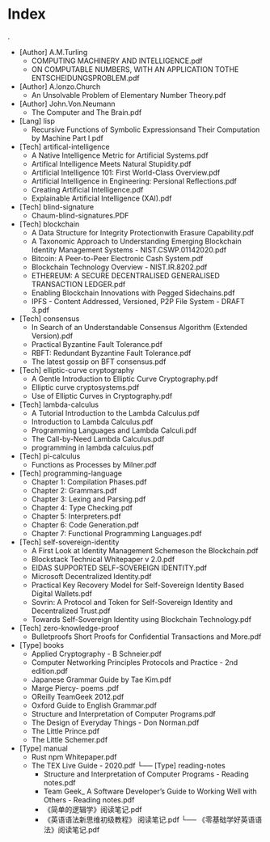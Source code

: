 # Index

.
- [Author] A.M.Turling
  - COMPUTING MACHINERY AND INTELLIGENCE.pdf
  - ON COMPUTABLE NUMBERS, WITH AN APPLICATION TOTHE ENTSCHEIDUNGSPROBLEM.pdf
- [Author] A.lonzo.Church
  - An Unsolvable Problem of Elementary Number Theory.pdf
- [Author] John.Von.Neumann
  - The Computer and The Brain.pdf
- [Lang] lisp
  - Recursive Functions of Symbolic Expressionsand Their Computation by Machine Part I.pdf
- [Tech] artifical-intelligence
  - A Native Intelligence Metric for Artificial Systems.pdf
  - Artifical Intelligence Meets Natural Stupidity.pdf
  - Artificial Intelligence 101: First World-Class Overview.pdf
  - Artificial Intelligence in Engineering: Persional Reflections.pdf
  - Creating Artificial Intelligence.pdf
  - Explainable Artificial Intelligence (XAI).pdf
- [Tech] blind-signature
  - Chaum-blind-signatures.PDF
- [Tech] blockchain
  - A Data Structure for Integrity Protectionwith Erasure Capability.pdf
  - A Taxonomic Approach to Understanding Emerging Blockchain Identity Management Systems - NIST.CSWP.01142020.pdf
  - Bitcoin: A Peer-to-Peer Electronic Cash System.pdf
  - Blockchain Technology Overview - NIST.IR.8202.pdf
  - ETHEREUM: A SECURE DECENTRALISED GENERALISED TRANSACTION LEDGER.pdf
  - Enabling Blockchain Innovations with Pegged Sidechains.pdf
  - IPFS - Content Addressed, Versioned, P2P File System  - DRAFT 3.pdf
- [Tech] consensus
  - In Search of an Understandable Consensus Algorithm (Extended Version).pdf
  - Practical Byzantine Fault Tolerance.pdf
  - RBFT: Redundant Byzantine Fault Tolerance.pdf
  - The latest gossip on BFT consensus.pdf
- [Tech] elliptic-curve cryptography
  - A Gentle Introduction to Elliptic Curve Cryptography.pdf
  - Elliptic curve cryptosystems.pdf
  - Use of Elliptic Curves in Cryptography.pdf
- [Tech] lambda-calculus
  - A Tutorial Introduction to the Lambda Calculus.pdf
  - Introduction to Lambda Calculus.pdf
  - Programming Languages and Lambda Calculi.pdf
  - The Call-by-Need Lambda Calculus.pdf
  - programming in lambda calcuius.pdf
- [Tech] pi-calculus
  - Functions as Processes by Milner.pdf
- [Tech] programming-language
  - Chapter 1: Compilation Phases.pdf
  - Chapter 2: Grammars.pdf
  - Chapter 3: Lexing and Parsing.pdf
  - Chapter 4: Type Checking.pdf
  - Chapter 5: Interpreters.pdf
  - Chapter 6: Code Generation.pdf
  - Chapter 7: Functional Programming Languages.pdf
- [Tech] self-sovereign-identity
  - A First Look at Identity Management Schemeson the Blockchain.pdf
  - Blockstack Technical Whitepaper v 2.0.pdf
  - EIDAS SUPPORTED SELF-SOVEREIGN IDENTITY.pdf
  - Microsoft Decentralized Identity.pdf
  - Practical Key Recovery Model for Self-Sovereign Identity Based Digital Wallets.pdf
  - Sovrin: A Protocol and Token for Self-Sovereign Identity and Decentralized Trust.pdf
  - Towards Self-Sovereign Identity using Blockchain Technology.pdf
- [Tech] zero-knowledge-proof
  - Bulletproofs Short Proofs for Confidential Transactions and More.pdf
- [Type] books
  - Applied Cryptography - B Schneier.pdf
  - Computer Networking Principles Protocols and Practice - 2nd edition.pdf
  - Japanese Grammar Guide by Tae Kim.pdf
  - Marge Piercy- poems .pdf
  - OReilly TeamGeek 2012.pdf
  - Oxford Guide to English Grammar.pdf
  - Structure and Interpretation of Computer Programs.pdf
  - The Design of Everyday Things - Don Norman.pdf
  - The Little Prince.pdf
  - The Little Schemer.pdf
- [Type] manual
  - Rust npm Whitepaper.pdf
  - The TEX Live Guide - 2020.pdf
└── [Type] reading-notes
    - Structure and Interpretation of Computer Programs - Reading notes.pdf
    - Team Geek_ A Software Developer’s Guide to Working Well with Others - Reading notes.pdf
    - 《简单的逻辑学》阅读笔记.pdf
    - 《英语语法新思维初级教程》 阅读笔记.pdf
    └── 《零基础学好英语语法》阅读笔记.pdf
